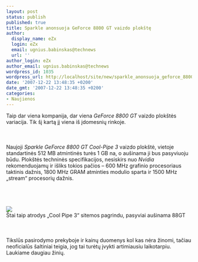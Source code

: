 ```yaml
---
layout: post
status: publish
published: true
title: Sparkle anonsuoja GeForce 8800 GT vaizdo plokštę
author:
  display_name: eZx
  login: eZx
  email: ugnius.babinskas@technews
  url: ''
author_login: eZx
author_email: ugnius.babinskas@technews
wordpress_id: 1035
wordpress_url: http://localhost/site/new/sparkle_anonsuoja_geforce_8800_gt_vaizdo_plokste/
date: '2007-12-22 13:48:35 +0200'
date_gmt: '2007-12-22 13:48:35 +0200'
categories:
- Naujienos
---
```

<p>Taip dar viena kompanija, dar viena <i>GeForce 8800 GT</i> vaizdo plokštės variacija. Tik šį kartą jį viena iš įdomesnių rinkoje.<br />
<br><br />
<br>Naujoji <i>Sparkle GeForce 8800 GT Cool-Pipe 3</i> vaizdo plokštė, vietoje standartinės 512 MB atmintinės turės 1 GB na, o aušinama ji bus pasyviuoju būdu. Plokštės techninės specifikacijos, nesiskirs nuo <i>Nvidia</i> rekomenduojamų ir išliks tokios pačios – 600 MHz grafinio procesoriaus taktinis dažnis, 1800 MHz GRAM atminties modulio sparta ir 1500 MHz „stream“ procesorių dažnis.<br />
<br><br />
<br><br><img src="http://pics.computerbase.de/1/9/5/8/7/10_m.jpg"><br><span class="saltinis">Štai taip atrodys „Cool Pipe 3“ sitemos pagrindu, pasyviai aušinama 88GT</span><br />
<br><br />
<br>Tikslūs pasirodymo prekyboje ir kainų duomenys kol kas nėra žinomi, tačiau neoficialūs šaltiniai teigia, jog tai turėtų įvykti artimiausiu laikotarpiu. Laukiame daugiau žinių.<br />
<br><br />
<br></p>
